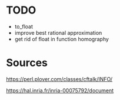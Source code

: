 
# TODO

* to_float
* improve best rational approximation
* get rid of float in function homography

# Sources

  https://perl.plover.com/classes/cftalk/INFO/

  https://hal.inria.fr/inria-00075792/document
